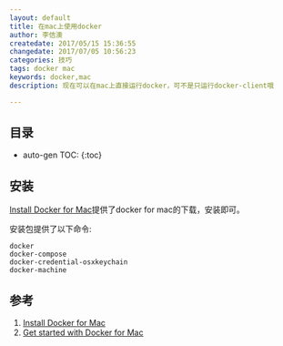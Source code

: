 ```yaml
---
layout: default
title: 在mac上使用docker
author: 李佶澳
createdate: 2017/05/15 15:36:55
changedate: 2017/07/05 10:56:23
categories: 技巧
tags: docker mac
keywords: docker,mac
description: 现在可以在mac上直接运行docker，可不是只运行docker-client哦

---
```


## 目录
* auto-gen TOC:
{:toc}

## 安装

[Install Docker for Mac][1]提供了docker for mac的下载，安装即可。

安装包提供了以下命令:

	docker 
	docker-compose
	docker-credential-osxkeychain
	docker-machine

## 参考

1. [Install Docker for Mac][1]
2. [Get started with Docker for Mac][2]

[1]: https://docs.docker.com/docker-for-mac/install/  "Install Docker for Mac" 
[2]: https://docs.docker.com/docker-for-mac/  "Get started with Docker for Mac" 
